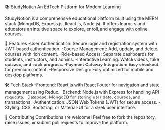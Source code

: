 📚 StudyNotion
An EdTech Platform for Modern Learning

StudyNotion is a comprehensive educational platform built using the MERN stack (MongoDB, Express.js, React.js, Node.js). It offers learners and educators an intuitive space to explore, enroll, and engage with online courses.

🚀 Features
-User Authentication: Secure login and registration system with JWT-based authentication.
-Course Management: Add, update, and delete courses with rich content.
-Role-based Access: Separate dashboards for students, instructors, and admins.
-Interactive Learning: Watch videos, take quizzes, and track progress.
-Payment Gateway Integration: Easy checkout for premium content.
-Responsive Design: Fully optimized for mobile and desktop platforms.

🛠️ Tech Stack
-Frontend: React.js with React Router for navigation and state management using Redux.
-Backend: Node.js with Express for handling API requests.
-Database: MongoDB for storing user data, courses, and transactions.
-Authentication: JSON Web Tokens (JWT) for secure access.
-Styling: CSS, Bootstrap, or Material-UI for a sleek user interface.

🤝 Contributing
Contributions are welcome! Feel free to fork the repository, raise issues, or submit pull requests to improve the platform.
